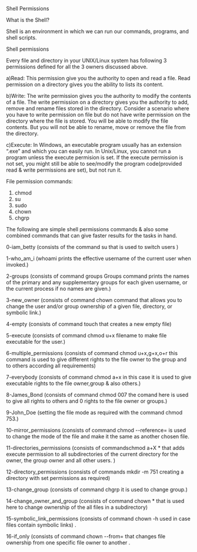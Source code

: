 
Shell Permissions

What is the Shell?

Shell is an environment in which we can run our commands, programs, and shell scripts.

Shell permissions

Every file and directory in your UNIX/Linux system has following 3 permissions defined for all the 3 owners discussed above.

a)Read: This permission give you the authority to open and read a file. Read permission on a directory gives you the ability to lists its content.

b)Write: The write permission gives you the authority to modify the contents of a file. The write permission on a directory gives you the authority to add, remove and rename files stored in the directory. Consider a scenario where you have to write permission on file but do not have write permission on the directory where the file is stored. You will be able to modify the file contents. But you will not be able to rename, move or remove the file from the directory.

c)Execute: In Windows, an executable program usually has an extension “.exe” and which
you can easily run. In Unix/Linux, you cannot run a program unless the execute permision is set. If the execute permission is not set, you might still be able to see/modify the program code(provided read & write permissions are set), but not run it.

File permission commands:
1. chmod
2. su
3. sudo
4. chown
5. chgrp

The following are simple shell permissions commands & also some combined commands that can give faster results for the tasks in hand.


0-iam_betty (consists of the command su that is used to switch users )

1-who_am_i (whoami prints the effective username of the current user when invoked.)

2-groups (consists of command groups Groups command prints the names of the primary and any supplementary groups for each given username, or the current process if no names are given.)

3-new_owner (consists of command chown command that allows you to change the user and/or group ownership of a given file, directory, or symbolic link.)

4-empty (consists of command touch that creates a new empty file)

5-execute (consists of command chmod u+x filename to make file executable for the user.)

6-multiple_permissions (consists of command chmod u+x,g+x,o+r this command is used to give different rights to the file owner to the group and to others according all requirements)

7-everybody (consists of command chmod a+x in this case it is used to give executable rights to the file owner,group & also others.)

8-James_Bond (consists of command chmod 007 the comand here is used to give all rights to others and 0 rights to the file owner or groups.)

9-John_Doe (setting the file mode as required with the command chmod 753.)

10-mirror_permissions (consists of command chmod --reference= is used to change the mode of the file and make it the same as another chosen file.

11-directories_permissions (consists of commandschmod a+X * that adds execute permission to all subdirectories of the current directory for the owner, the group owner and all other users. )

12-directory_permissions (consists of commands mkdir -m 751 creating a directory with set permissions as required)

13-change_group (consists of command chgrp it is used to change group.)

14-change_owner_and_group (consists of command chown * that is used here to change ownership of the all files in a subdirectory)

15-symbolic_link_permissions (consists of command chown -h used in case files contain symbolic links) .

16-if_only (consists of command chown --from= that changes file ownership from one specific file owner to another .